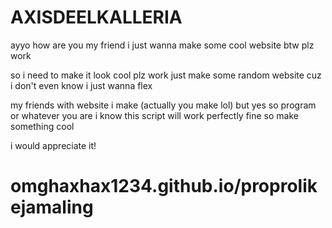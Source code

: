 # AXISDEELKALLERIA

ayyo how are you my friend i just wanna make some cool website btw plz work

so i need to make it look cool plz work just make some random website cuz i don't even know i just wanna flex

my friends with website i make (actually you make lol) but yes so program or whatever you are i know this script will work perfectly fine so make something cool

i would appreciate it!
# omghaxhax1234.github.io/proprolikejamaling
